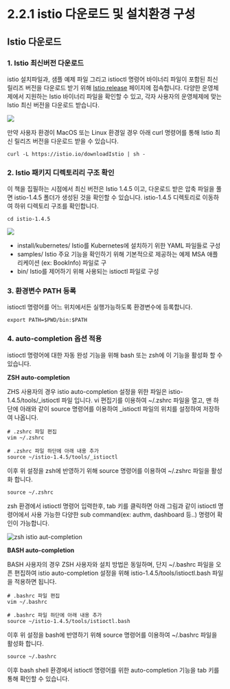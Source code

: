 # 2.2.1 istio 다운로드 및 설치환경 구성

## Istio 다운로드

### 1. Istio 최신버전 다운로드

istio 설치파일과, 샘플 예제 파일 그리고 istioctl 명령어 바이너리 파일이 포함된 최신 릴리즈 버전을 다운로드 받기 위해 [Istio release](https://github.com/istio/istio/releases/tag/1.4.5) 페이지에 접속합니다. 다양한 운영체제에서 지원하는 Istio 바이너리 파일을 확인할 수 있고, 각자 사용자의 운영체제에 맞는 Istio 최신 버전을 다운로드 받습니다.

![](../../../.gitbook/assets/image-12.png)

만약 사용자 환경이 MacOS 또는 Linux 환경일 경우 아래 curl 명령어를 통해 Istio 최신 릴리즈 버전을 다운로드 받을 수 있습니다.

```text
curl -L https://istio.io/downloadIstio | sh -
```

### 2. Istio 패키지 디렉토리리 구조 확인

이 책을 집필하는 시점에서 최신 버전은 Istio 1.4.5 이고, 다운로드 받은 압축 파일을 풀면 istio-1.4.5 폴더가 생성된 것을 확인할 수 있습니다. istio-1.4.5 디렉토리로 이동하여 하위 디렉토리 구조를 확인합니다.

```text
cd istio-1.4.5
```

![](../../../.gitbook/assets/image-4.png)

* install/kubernetes/ Istio를 Kubernetes에 설치하기 위한 YAML 파일들로 구성
* samples/ Istio 주요 기능을 확인하기 위해 기본적으로 제공하는 예제 MSA 애플리케이션 \(ex: BookInfo\) 파일로 구
* bin/ Istio를 제어하기 위해 사용되는 istioctl 파일로 구성

### 3. 환경변수 PATH 등록

istioctl 명령어를 어느 위치에서든 실행가능하도록 환경변수에 등록합니다.

```text
export PATH=$PWD/bin:$PATH
```

### 4. auto-completion 옵션 적용

istioctl 명령어에 대한 자동 완성 기능을 위해 bash 또는 zsh에 이 기능을 활성화 할 수 있습니다.

**ZSH auto-completion**

ZHS 사용자의 경우 istio auto-completion 설정을 위한 파일은 istio-1.4.5/tools/\_istioctl 파일 입니다. vi 편집기를 이용하여 ~/.zshrc 파일을 열고, 맨 하단에 아래와 같이 source 명령어를 이용하여 \_istioctl 파일의 위치를 설정하여 저장하여 나옵니다.

```text
# .zshrc 파일 편집
vim ~/.zshrc

# .zshrc 파일 하단에 아래 내용 추가
source ~/istio-1.4.5/tools/_istioctl
```

이후 위 설정을 zsh에 반영하기 위해 source 명령어를 이용하여 ~/.zshrc 파일을 활성화 합니다.

```text
source ~/.zshrc
```

zsh 환경에서 istioctl 명령어 입력한후, tab 키를 클릭하면 아래 그림과 같이 istioctl 명령어에서 사용 가능한 다양한 sub command\(ex: authm, dashboard 등..\) 명령어 확인이 가능합니다.

![zsh istio aut-completion](../../../.gitbook/assets/image-14.png)

**BASH auto-completion**

BASH 사용자의 경우 ZSH 사용자와 설치 방법은 동일하며, 단지 ~/.bashrc 파일을 오픈 편집하여 istio auto-completion 설정을 위해 istio-1.4.5/tools/istioctl.bash 파일을 적용하면 됩니다.

```text
# .bashrc 파일 편집
vim ~/.bashrc

# .bashrc 파일 하단에 아래 내용 추가
source ~/istio-1.4.5/tools/istioctl.bash
```

이후 위 설정을 bash에 반영하기 위해 source 명령어를 이용하여 ~/.bashrc 파일을 활성화 합니다.

```text
source ~/.bashrc
```

이후 bash shell 환경에서 istioctl 명령어를 위한 auto-completion 기능을 tab 키를 통해 확인할 수 있습니다.

